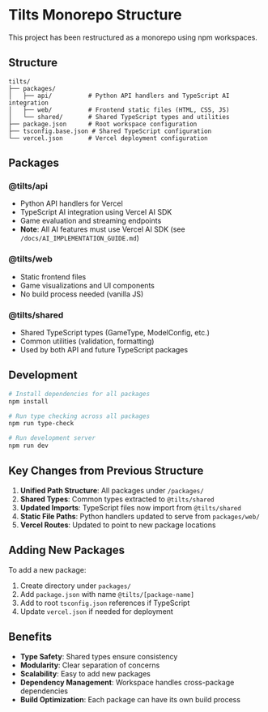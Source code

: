 # Tilts Monorepo Structure

This project has been restructured as a monorepo using npm workspaces.

## Structure

```
tilts/
├── packages/
│   ├── api/          # Python API handlers and TypeScript AI integration
│   ├── web/          # Frontend static files (HTML, CSS, JS)
│   └── shared/       # Shared TypeScript types and utilities
├── package.json      # Root workspace configuration
├── tsconfig.base.json # Shared TypeScript configuration
└── vercel.json       # Vercel deployment configuration
```

## Packages

### @tilts/api
- Python API handlers for Vercel
- TypeScript AI integration using Vercel AI SDK
- Game evaluation and streaming endpoints
- **Note**: All AI features must use Vercel AI SDK (see `/docs/AI_IMPLEMENTATION_GUIDE.md`)

### @tilts/web
- Static frontend files
- Game visualizations and UI components
- No build process needed (vanilla JS)

### @tilts/shared
- Shared TypeScript types (GameType, ModelConfig, etc.)
- Common utilities (validation, formatting)
- Used by both API and future TypeScript packages

## Development

```bash
# Install dependencies for all packages
npm install

# Run type checking across all packages
npm run type-check

# Run development server
npm run dev
```

## Key Changes from Previous Structure

1. **Unified Path Structure**: All packages under `/packages/`
2. **Shared Types**: Common types extracted to `@tilts/shared`
3. **Updated Imports**: TypeScript files now import from `@tilts/shared`
4. **Static File Paths**: Python handlers updated to serve from `packages/web/`
5. **Vercel Routes**: Updated to point to new package locations

## Adding New Packages

To add a new package:

1. Create directory under `packages/`
2. Add `package.json` with name `@tilts/[package-name]`
3. Add to root `tsconfig.json` references if TypeScript
4. Update `vercel.json` if needed for deployment

## Benefits

- **Type Safety**: Shared types ensure consistency
- **Modularity**: Clear separation of concerns
- **Scalability**: Easy to add new packages
- **Dependency Management**: Workspace handles cross-package dependencies
- **Build Optimization**: Each package can have its own build process